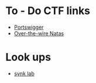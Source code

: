 # To - Do CTF links

- [Portswigger](https://portswigger.net/web-security/sql-injection)
- [Over-the-wire Natas](https://overthewire.org/wargames/natas/)

# Look ups

- [synk lab](https://learn.snyk.io/lessons/)